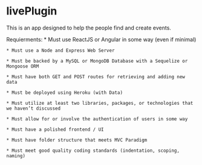 # livePlugin
This is an app designed to help the people find and create events. 

Requierments:
	  * Must use ReactJS or Angular in some way (even if minimal)

  	* Must use a Node and Express Web Server

  	* Must be backed by a MySQL or MongoDB Database with a Sequelize or Mongoose ORM  

  	* Must have both GET and POST routes for retrieving and adding new data

  	* Must be deployed using Heroku (with Data)

  	* Must utilize at least two libraries, packages, or technologies that we haven’t discussed

  	* Must allow for or involve the authentication of users in some way

  	* Must have a polished frontend / UI 

  	* Must have folder structure that meets MVC Paradigm

  	* Must meet good quality coding standards (indentation, scoping, naming)
